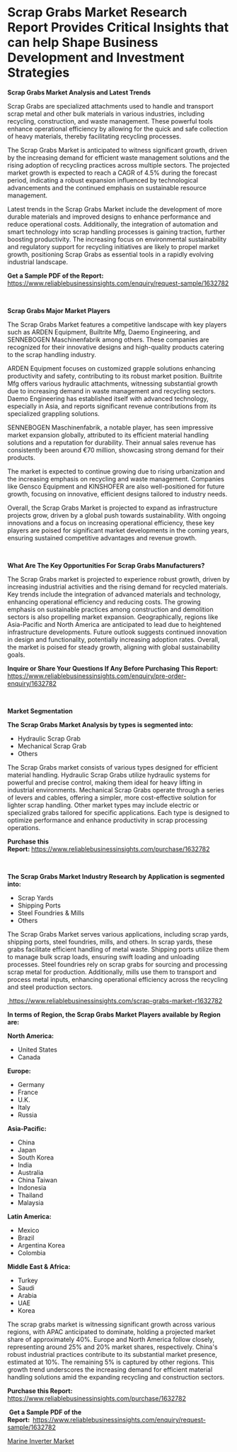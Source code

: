 <p><h1>Scrap Grabs Market Research Report Provides Critical Insights that can help Shape Business Development and Investment Strategies</h1></p><p><strong>Scrap Grabs Market Analysis and Latest Trends</strong></p>
<p><p>Scrap Grabs are specialized attachments used to handle and transport scrap metal and other bulk materials in various industries, including recycling, construction, and waste management. These powerful tools enhance operational efficiency by allowing for the quick and safe collection of heavy materials, thereby facilitating recycling processes. </p><p>The Scrap Grabs Market is anticipated to witness significant growth, driven by the increasing demand for efficient waste management solutions and the rising adoption of recycling practices across multiple sectors. The projected market growth is expected to reach a CAGR of 4.5% during the forecast period, indicating a robust expansion influenced by technological advancements and the continued emphasis on sustainable resource management.</p><p>Latest trends in the Scrap Grabs Market include the development of more durable materials and improved designs to enhance performance and reduce operational costs. Additionally, the integration of automation and smart technology into scrap handling processes is gaining traction, further boosting productivity. The increasing focus on environmental sustainability and regulatory support for recycling initiatives are likely to propel market growth, positioning Scrap Grabs as essential tools in a rapidly evolving industrial landscape.</p></p>
<p><strong>Get a Sample PDF of the Report:&nbsp;</strong> <a href="https://www.reliablebusinessinsights.com/enquiry/request-sample/1632782?utm_campaign=2335&utm_medium=2&utm_source=Github&utm_content=ia&utm_term=10042025&utm_id=scrap-grabs">https://www.reliablebusinessinsights.com/enquiry/request-sample/1632782</a></p>
<p>&nbsp;</p>
<p><strong>Scrap Grabs Major Market Players</strong></p>
<p><p>The Scrap Grabs Market features a competitive landscape with key players such as ARDEN Equipment, Builtrite Mfg, Daemo Engineering, and SENNEBOGEN Maschinenfabrik among others. These companies are recognized for their innovative designs and high-quality products catering to the scrap handling industry.</p><p>ARDEN Equipment focuses on customized grapple solutions enhancing productivity and safety, contributing to its robust market position. Builtrite Mfg offers various hydraulic attachments, witnessing substantial growth due to increasing demand in waste management and recycling sectors. Daemo Engineering has established itself with advanced technology, especially in Asia, and reports significant revenue contributions from its specialized grappling solutions.</p><p>SENNEBOGEN Maschinenfabrik, a notable player, has seen impressive market expansion globally, attributed to its efficient material handling solutions and a reputation for durability. Their annual sales revenue has consistently been around €70 million, showcasing strong demand for their products.</p><p>The market is expected to continue growing due to rising urbanization and the increasing emphasis on recycling and waste management. Companies like Gensco Equipment and KINSHOFER are also well-positioned for future growth, focusing on innovative, efficient designs tailored to industry needs.</p><p>Overall, the Scrap Grabs Market is projected to expand as infrastructure projects grow, driven by a global push towards sustainability. With ongoing innovations and a focus on increasing operational efficiency, these key players are poised for significant market developments in the coming years, ensuring sustained competitive advantages and revenue growth.</p></p>
<p>&nbsp;</p>
<p><strong>What Are The Key Opportunities For Scrap Grabs Manufacturers?</strong></p>
<p><p>The Scrap Grabs market is projected to experience robust growth, driven by increasing industrial activities and the rising demand for recycled materials. Key trends include the integration of advanced materials and technology, enhancing operational efficiency and reducing costs. The growing emphasis on sustainable practices among construction and demolition sectors is also propelling market expansion. Geographically, regions like Asia-Pacific and North America are anticipated to lead due to heightened infrastructure developments. Future outlook suggests continued innovation in design and functionality, potentially increasing adoption rates. Overall, the market is poised for steady growth, aligning with global sustainability goals.</p></p>
<p><strong>Inquire or Share Your Questions If Any Before Purchasing This Report:</strong> <a href="https://www.reliablebusinessinsights.com/enquiry/pre-order-enquiry/1632782?utm_campaign=2335&utm_medium=2&utm_source=Github&utm_content=ia&utm_term=10042025&utm_id=scrap-grabs">https://www.reliablebusinessinsights.com/enquiry/pre-order-enquiry/1632782</a></p>
<p>&nbsp;</p>
<p><strong>Market Segmentation</strong></p>
<p><strong>The Scrap Grabs Market Analysis by types is segmented into:</strong></p>
<p><ul><li>Hydraulic Scrap Grab</li><li>Mechanical Scrap Grab</li><li>Others</li></ul></p>
<p><p>The Scrap Grabs market consists of various types designed for efficient material handling. Hydraulic Scrap Grabs utilize hydraulic systems for powerful and precise control, making them ideal for heavy lifting in industrial environments. Mechanical Scrap Grabs operate through a series of levers and cables, offering a simpler, more cost-effective solution for lighter scrap handling. Other market types may include electric or specialized grabs tailored for specific applications. Each type is designed to optimize performance and enhance productivity in scrap processing operations.</p></p>
<p><strong>Purchase this Report:&nbsp;</strong><a href="https://www.reliablebusinessinsights.com/purchase/1632782?utm_campaign=2335&utm_medium=2&utm_source=Github&utm_content=ia&utm_term=10042025&utm_id=scrap-grabs">https://www.reliablebusinessinsights.com/purchase/1632782</a></p>
<p>&nbsp;</p>
<p><strong>The Scrap Grabs Market Industry Research by Application is segmented into:</strong></p>
<p><ul><li>Scrap Yards</li><li>Shipping Ports</li><li>Steel Foundries & Mills</li><li>Others</li></ul></p>
<p><p>The Scrap Grabs Market serves various applications, including scrap yards, shipping ports, steel foundries, mills, and others. In scrap yards, these grabs facilitate efficient handling of metal waste. Shipping ports utilize them to manage bulk scrap loads, ensuring swift loading and unloading processes. Steel foundries rely on scrap grabs for sourcing and processing scrap metal for production. Additionally, mills use them to transport and process metal inputs, enhancing operational efficiency across the recycling and steel production sectors.</p></p>
<p><a href="https://www.reliablebusinessinsights.com/scrap-grabs-market-r1632782?utm_campaign=2335&utm_medium=2&utm_source=Github&utm_content=ia&utm_term=10042025&utm_id=scrap-grabs">&nbsp;https://www.reliablebusinessinsights.com/scrap-grabs-market-r1632782</a></p>
<p><strong>In terms of Region, the Scrap Grabs Market Players available by Region are:</strong></p>
<p>
    <p> <strong> North America: </strong>
        <ul>
            <li>United States</li>
            <li>Canada</li>
        </ul>
        </p> 
    <p> <strong> Europe: </strong>
        <ul>
            <li>Germany</li>
            <li>France</li>
            <li>U.K.</li>
            <li>Italy</li>
            <li>Russia</li>
        </ul>
        </p> 
    <p> <strong> Asia-Pacific: </strong>
        <ul>
            <li>China</li>
            <li>Japan</li>
            <li>South Korea</li>
            <li>India</li>
            <li>Australia</li>
            <li>China Taiwan</li>
            <li>Indonesia</li>
            <li>Thailand</li>
            <li>Malaysia</li>
        </ul>
        </p> 
    <p> <strong> Latin America: </strong>
        <ul>
            <li>Mexico</li>
            <li>Brazil</li>
            <li>Argentina Korea</li>
            <li>Colombia</li>
        </ul>
        </p> 
    <p> <strong> Middle East & Africa: </strong>
        <ul>
            <li>Turkey</li>
            <li>Saudi</li>
            <li>Arabia</li>
            <li>UAE</li>
            <li>Korea</li>
        </ul>
    </p>
    </p>
<p><p>The scrap grabs market is witnessing significant growth across various regions, with APAC anticipated to dominate, holding a projected market share of approximately 40%. Europe and North America follow closely, representing around 25% and 20% market shares, respectively. China's robust industrial practices contribute to its substantial market presence, estimated at 10%. The remaining 5% is captured by other regions. This growth trend underscores the increasing demand for efficient material handling solutions amid the expanding recycling and construction sectors.</p></p>
<p><strong>Purchase this Report: </strong><a href="https://www.reliablebusinessinsights.com/purchase/1632782?utm_campaign=2335&utm_medium=2&utm_source=Github&utm_content=ia&utm_term=10042025&utm_id=scrap-grabs">https://www.reliablebusinessinsights.com/purchase/1632782</a></p>
<p>&nbsp;<strong>Get a Sample PDF of the Report:&nbsp;&nbsp;</strong><a href="https://www.reliablebusinessinsights.com/enquiry/request-sample/1632782?utm_campaign=2335&utm_medium=2&utm_source=Github&utm_content=ia&utm_term=10042025&utm_id=scrap-grabs">https://www.reliablebusinessinsights.com/enquiry/request-sample/1632782</a></p>
<p><strong></strong></p>
<p><p><a href="https://github.com/dagnewopus/Market-Research-Report-List-1/blob/main/marine-inverter-market.md?utm_campaign=2335&utm_medium=2&utm_source=Github&utm_content=ia&utm_term=10042025&utm_id=scrap-grabs">Marine Inverter Market</a></p></p>
